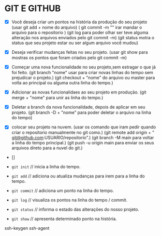 # GIT E GITHUB

- [x] Você deseja criar um pontos na história da produção do seu projeto 
(usar git add + nome do arquivo) 
( git commit -m "" irar mandar o arquivo para o repositorio ) 
(git log para poder olhar ser teve alguma alteração nos arquivos enviados pelo git commit -m)
(git status motra o status que seu projeto estar ou ser algum arquivo você mudou)

- [x] Deseja verificar mudanças feitas no seu projeto.
(usar git show para mostras os pontos que foram criados pelo git commit -m)

- [x] Começar uma nova funcionalidade no seu projeto,sem estragar o que já foi feito.
(git branch "nome" usar para criar novas linhas do tempo sem prejudicar o projeto.)
(git checkout + "nome" do arquivo ou master para volta ao principal ou alguma outra linha do tempo.)
- [x] Adicionar as novas funcionalidaes ao seu projeto em produção.
(git merge + "nome" para unir as linha do tempo.)

- [x] Deletar a branch da nova funcionalidade, depois de aplicar em seu projeto. 
(git branch -D + "nome" para poder deletar o arquivo na linha do tempo)

- [x] colocar seu projeto na nuvem.
(usar os comando que iram pedir quando criar o repositorio manualmente no git como.)
(git remote add origin + " git@github.com:USUARIO/repositorio".)
(git branch -M main para voltar a linha do tempo principal.)
(git push -u origin main para enviar os seus arquivos direto para a nuvel do git.)
- []

- `git init` // inicia a linha do tempo.
- `git add` // adiciona ou atualiza mudanças para irem para a linha do tempo.
- `git commit` // adiciona um ponto na linha do tempo.
- `git log` // visualiza os pontos na linha do tempo / commit.
- `git status` // informa o estado das alterações do nosso projeto.
- `git show` // apresenta determinado ponto na história.



ssh-keygen 
ssh-agent 

